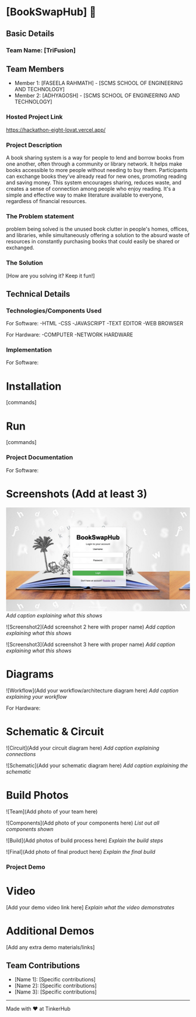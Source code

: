 # [BookSwapHub] 🎯


## Basic Details
### Team Name: [TriFusion]


## Team Members
- Member 1: [FASEELA RAHMATH] - [SCMS SCHOOL OF ENGINEERING AND TECHNOLOGY]
- Member 2: [ADHYAGOSH] - [SCMS SCHOOL OF ENGINEERING AND TECHNOLOGY]


### Hosted Project Link
https://hackathon-eight-lovat.vercel.app/

### Project Description
A book sharing system is a way for people to lend and borrow books from one another, often through a community or library network. It helps make books accessible to more people without needing to buy them. Participants can exchange books they’ve already read for new ones, promoting reading and saving money. This system encourages sharing, reduces waste, and creates a sense of connection among people who enjoy reading. It's a simple and effective way to make literature available to everyone, regardless of financial resources.

### The Problem statement
problem being solved is the unused book clutter in people's homes, offices, and libraries, while simultaneously offering a solution to the absurd waste of resources in constantly purchasing books that could easily be shared or exchanged.

### The Solution
[How are you solving it? Keep it fun!]

## Technical Details
### Technologies/Components Used
For Software:
-HTML
-CSS
-JAVASCRIPT
-TEXT EDITOR
-WEB BROWSER

For Hardware:
-COMPUTER
-NETWORK HARDWARE

### Implementation
For Software:
# Installation
[commands]

# Run
[commands]

### Project Documentation
For Software:

# Screenshots (Add at least 3)
![LOGIN PAGE](LOGINPAGE.jpeg)
*Add caption explaining what this shows*

![Screenshot2](Add screenshot 2 here with proper name)
*Add caption explaining what this shows*

![Screenshot3](Add screenshot 3 here with proper name)
*Add caption explaining what this shows*

# Diagrams
![Workflow](Add your workflow/architecture diagram here)
*Add caption explaining your workflow*

For Hardware:

# Schematic & Circuit
![Circuit](Add your circuit diagram here)
*Add caption explaining connections*

![Schematic](Add your schematic diagram here)
*Add caption explaining the schematic*

# Build Photos
![Team](Add photo of your team here)


![Components](Add photo of your components here)
*List out all components shown*

![Build](Add photos of build process here)
*Explain the build steps*

![Final](Add photo of final product here)
*Explain the final build*

### Project Demo
# Video
[Add your demo video link here]
*Explain what the video demonstrates*

# Additional Demos
[Add any extra demo materials/links]

## Team Contributions
- [Name 1]: [Specific contributions]
- [Name 2]: [Specific contributions]
- [Name 3]: [Specific contributions]

---
Made with ❤️ at TinkerHub
